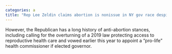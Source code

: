 ```yaml
---
categories: a
title: "Rep Lee Zeldin claims abortion is nonissue in NY gov race despite earlier comments and voting record "
---
```

However, the Republican has a long history of anti-abortion stances, including calling for the overturning of a 2019 law protecting access to reproductive health care and vowed earlier this year to appoint a “pro-life” health commissioner if elected governor.